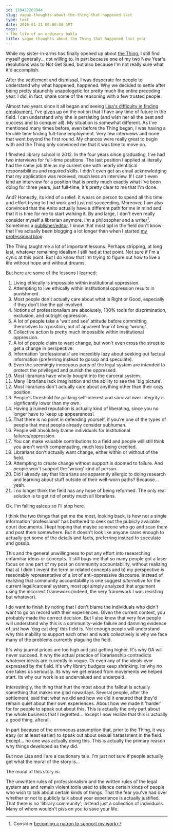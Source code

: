 ```yaml
---
id: 138422269944
slug: vague-thoughts-about-the-thing-that-happened-last
type: text
date: 2016-01-31 05:00:00 GMT
tags:
- the life of an ordinary bakla
title: vague thoughts about the Thing that happened last year
---
```

While my sister-in-arms has finally opened up about [the Thing][thing], I still find myself generally... not willing to. In part because one of my two New Year's resolutions was to Not Get Sued, but also because I'm not really sure what it'd accomplish.

After the settlement and dismissal, I was desperate for people to understand why what happened, happened. Why we decided to settle after being pretty staunchly unapologetic for pretty much the entire preceding year. I did, in fact, share some of the reasoning with a few trusted people. 

Almost two years since it all began and seeing [Lisa's difficulty in finding employment][employment], I've [given up][quit] on the notion that I have any time of future in the field. I can understand why she is persisting (and wish her all the best and success and to conquer all). My situation is somewhat different. As I've mentioned many times before, even before the Thing began, I was having a terrible time finding full-time employment. Very few interviews and none that went beyond the first round. My chances were really great to begin with and the Thing only convinced me that it was time to move on. 

I finished library school in 2012. In the four years since graduating, I've had two interviews for full-time positions. The last position I applied at literally had the same job title as my current one with nearly identitical responsibilities and required skills. I didn't even get an email acknowledging that my application was received, much less an interview. If I can't even land an interview for a position that is pretty much exactly what I've been doing for three years, just full-time, it's pretty clear to me that I'm done.

And? Honestly, its kind of a relief. It wears on person to spend all this time and effort trying to find work and just not succeeding. Moreover, I am also convinced that the Anito actually have a different path for me in mind and that it is time for me to start walking it. By and large, I don't even really consider myself a librarian anymore. I'm a philosopher and a writer[^patreon]. Sometimes a [publisher/editor][publish]. I know that most ppl in the field don't know that I've actually been blogging a lot longer than when I started [my professional blog][prof].

The Thing taught me a lot of important lessons. Perhaps stripping, at long last, whatever remaining idealism I still had at that point. Not sure if I'm a cynic at this point. But I do know that I'm trying to figure out how to live a life without hope and without dreams.

But here are some of the lessons I learned:

1. Living ethically is impossible within institutional oppression.
2. Attempting to live ethically within institutional oppression results in punishment.
3. Most people don't actually care about what is Right or Good, especially if they don't like the ppl involved.
4. Notions of professionalism are absolutely, 100% tools for discrimination, exclusion, and outright oppression.
5. A lot of people take a 'wait and see' attitude before committing themselves to a position, out of apparent fear of being 'wrong'.
6. Collective action is pretty much impossible within institutional oppression.
7. A lot of people claim to want change, but won't even cross the street to get a change in perspective.
8. Information 'professionals' are incredibly lazy about seeking out factual information (preferring instead to gossip and speculate).
9. Even the seemingly innocuous parts of the legal system are intended to protect the privileged and punish the oppressed.
10. Most librarians have wholly bought into the carceral system.
11. Many librarians lack imagination and the ability to see the 'big picture'.
12. Most librarians don't actually care about anything other than their cozy position.
13. People's threshold for picking self-interest and survival over integrity is signficantly lower than my own.
14. Having a ruined reputation is actually kind of liberating, since you no longer have to 'keep up appearances'.
15. That there is no point in defending yourself, if you're one of the types of people that most people already consider subhuman.
16. People will absolutely blame individuals for institutional failures/oppression.
17. You can make valuable contributions to a field and people will still think you aren't worth compensating, much less being credited.
18. Librarians don't actually want change, either within or without of the field.
19. Attempting to create change without support is doomed to failure. And people won't support the 'wrong' kind of person.
20. Did I already say that librarians are apparently allergic to doing research and learning about stuff outside of their well-worn paths? Because... yeah. 
21. I no longer think the field has any hope of being reformed. The only real solution is to get rid of pretty much all librarians.

Ok. I'm falling asleep so I'll stop here. 

I think the two things that get me the most, looking back, is how not a single information 'professional' has bothered to seek out the publicly available court documents. I kept hoping that maybe someone who go and scan them and post them somewhere. But it doesn't look like anyone cares enough to actually get some of the details and facts, preferring instead to speculate and gossip.

This and the general unwillingness to put any effort into researching unfamiliar ideas or concepts. It still bugs me that so many people got a laser focus on one part of my post on community accountability, without realizing that a) I didn't invent the term or related concepts and b) my perspective is reasonably representative of a lot of anti-oppressive discourse. Instead of realizing that community accountability is one suggest *alternative* for the current legal/carceral system, most ppl simply analyzed that argument using the incorrect framework (indeed, the very framework I was resisting but whatever).

I do want to finish by noting that I don't blame the individuals who didn't want to go on record with their experiences. Given the current context, you probably made the correct decision. But I also know that very few people will understand why this is a community-wide failure and damning evidence of just how 'dog eat dog' this field is. Not enough people will understand why this inability to support each other and work collectively is why we face many of the problems currently plaguing the field.

It's why journal prices are too high and just getting higher. It's why OA will never succeed. It why the actual practice of librarianship contradicts whatever ideals are currently in vogue. Or even any of the ideals ever expressed by the field. It's why library budgets keep shrinking. Its why no one takes us seriously. Its why we get erased from movements we helped start. Its why our work is so undervalued and underpaid.

Interestingly, the thing that hurt the most about the fallout is actually something that makes me glad nowadays. Several people, after the settlement, said that what we did and how we did it ensured that they'd remain quiet about their own experiences. About how we made it 'harder' for for people to speak out about this. This is actually the only part about the whole business that I regretted... except I now realize that this is actually a good thing, afterall.

In part because of the erroneous assumption that, prior to the Thing, it was easy (or at least easier) to speak out about sexual harassment in the field. Except... no one was actually doing this. This is actually the primary reason why things developed as they did.

But now Lisa and I are a cautionary tale. I'm just not sure if people actually get what the moral of the story is...

The moral of this story is:

The unwritten rules of professionalism and the written rules of the legal system are and remain violent tools used to silence certain kinds of people who wish to talk about certain kinds of things. That the fear you've had over whether or not to publicly talk about your experience is actually justified. That there is no 'library community', instead just a collection of individuals. Many of whom wouldn't piss on you to save your life. 

[thing]: https://lisa.rabey.net/2016/01/we-need-to-talk-about-teamharpy
[employment]: https://lisa.rabey.net/2016/01/the-great-job-hunt-of-2016
[quit]: http://satifice.tumblr.com/post/128776550132/its-time-to-get-personal-dirty-and-downright
[publish]: https://publishbiyuti.org
[prof]: http://www.satifice.com

[^patreon]: Consider [becoming a patron to support my work](http://patreon.com/mxb)